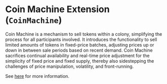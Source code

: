 # Coin Machine Extension (`CoinMachine`)

Coin Machine is a mechanism to sell tokens within a colony, simplifying the process for all participants involved. It introduces the functionality to sell limited amounts of tokens in fixed-price batches, adjusting prices up or down in between sale periods based on recent demand. Coin Machine sacrifices continual availability and real-time price adjustment for the simplicity of fixed price and fixed supply, thereby also sidestepping the challenges of price manipulation, volatility, and front-running.

See [here](https://colony.gitbook.io/colony/extensions/coin-machine) for more information.
